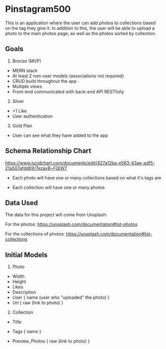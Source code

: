 # Pinstagram500

This is an application where the user can add photos to collections based on the tag they give it. In addition to this, the user will be able to upload a photo to the main photos page, as well as the photos sorted by collection.

## Goals

1. Bronze (MVP)

- MERN stack
- At least 2 non-user models (associations not required)
- CRUD build throughout the app
- Multiple views
- Front-end communicated with back-end API RESTfully

2. Silver

- +1 Like
- User authentication

3. Gold Plan

- User can see what they have added to the app

## Schema Relationship Chart

https://www.lucidchart.com/documents/edit/427a12ba-e563-43ae-adf5-21a507afdd69/7ezayB~FQlW7

- Each photo will have one or many collections based on what it's tags are

- Each collection will have one or many photos

## Data Used

The data for this project will come from Unsplash:

For the photos:
https://unsplash.com/documentation#list-photos

For the collections of photos:
https://unsplash.com/documentation#list-collections

## Initial Models

1. Photo

- Width
- Height
- Likes
- Description
- User {
  name (user who "uploaded" the photo)
  }
- Url {
  raw (link to photo)
  }

2. Collection

- Title
- Tags {
  name
  }

- Preview_Photos {
  raw (link to photo)
  }
